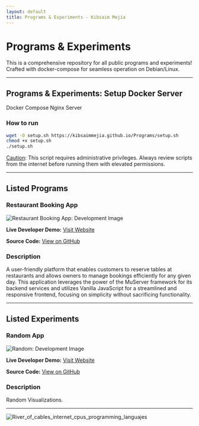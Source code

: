 ```yaml
---
layout: default
title: Programs & Experiments - Kibsaim Mejia 
---
```

# Programs & Experiments

This is a comprehensive repository for all public programs and experiments! Crafted with docker-compose for seamless operation on Debian/Linux.

---

## **Programs & Experiments**: Setup Docker Server

Docker Compose Nginx Server

### How to run

``` bash
wget -O setup.sh https://kibsaimmejia.github.io/Programs/setup.sh
chmod +x setup.sh
./setup.sh
```
[Caution](https://github.com/KibsaimMejia/Programs/): This script requires administrative privileges. Always review scripts from the internet before running them with elevated permissions.

---

## Listed Programs

### Restaurant Booking App

![Restaurant Booking App: Development Image](IMAGE_URL)

**Live Developer Demo:** [Visit Website](https://KibsaimMejia.github.io/Programs/RestaurantBooking)

**Source Code:** [View on GitHub](https://github.com/KibsaimMejia/Programs/blob/main/RestaurantBooking/README.md)

### Description
A user-friendly platform that enables customers to reserve tables at restaurants and allows owners to manage bookings efficiently for any given day. This application leverages the power of the MuServer framework for its backend services and utilizes Vanilla JavaScript for a streamlined and responsive frontend, focusing on simplicity without sacrificing functionality.

---

## Listed Experiments

### Random App

![Random: Development Image](IMAGE_URL)

**Live Developer Demo:** [Visit Website](https://KibsaimMejia.github.io/Programs/Random)

**Source Code:** [View on GitHub](https://github.com/KibsaimMejia/Programs/blob/main/Random/README.md)

### Description
Random Visualizations.

---

![River_of_cables_internet_cpus_programming_languajes](https://github.com/KibsaimMejia/Programs/assets/158346959/0acc8af0-460c-44d6-bd9f-691a6c4331d9)
